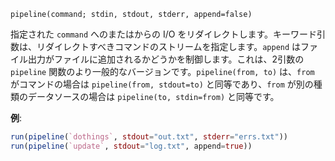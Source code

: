 ```
pipeline(command; stdin, stdout, stderr, append=false)
```

指定された `command` へのまたはからの I/O をリダイレクトします。キーワード引数は、リダイレクトすべきコマンドのストリームを指定します。`append` はファイル出力がファイルに追加されるかどうかを制御します。これは、2引数の `pipeline` 関数のより一般的なバージョンです。`pipeline(from, to)` は、`from` がコマンドの場合は `pipeline(from, stdout=to)` と同等であり、`from` が別の種類のデータソースの場合は `pipeline(to, stdin=from)` と同等です。

**例**:

```julia
run(pipeline(`dothings`, stdout="out.txt", stderr="errs.txt"))
run(pipeline(`update`, stdout="log.txt", append=true))
```
